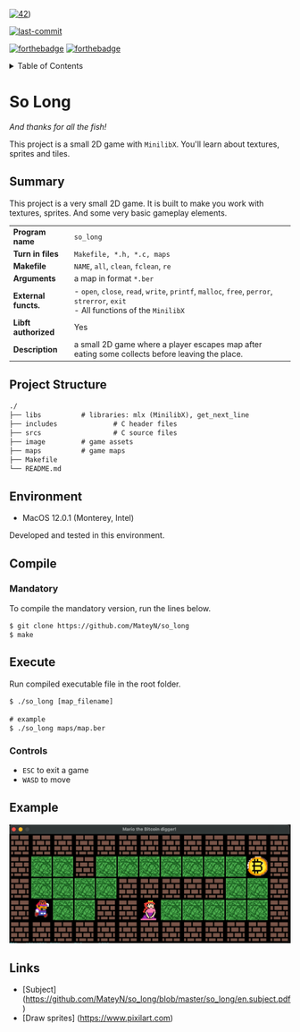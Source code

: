 [![42](https://img.shields.io/badge/BornToCode-2_Circle-00babc?style=flat-square&logo=42)](https://42lausanne.ch/))

[![last-commit](https://img.shields.io/github/last-commit/MateyN/so_long?style=flat-square)](https://github.com/MateyN/so_long)

[![forthebadge](https://forthebadge.com/images/badges/made-with-c.svg)](https://forthebadge.com)
[![forthebadge](https://forthebadge.com/images/badges/built-with-love.svg)](https://forthebadge.com)
<details>
  <summary>Table of Contents</summary>
  <ol>
    <li><a href="#summary">Summary</a></li>
    <li><a href="#project-structure">Project Structure</a></li>
    <li><a href="#environment">Environment</a></li>
    <li><a href="#installation">Compile</a></li>
    <ul>
        <li><a href="#mandatory">Mandatory</a></li>
	</ul>
	<li><a href="#execute">Execute</a></li>
    <ul>
        <li><a href="#controls">Controls</a></li>
	</ul>
	<li><a href="#example">Example</a></li>
	<li><a href="#links">Links</a></li>
  </ol>
</details>

# So Long

_And thanks for all the fish!_

This project is a small 2D game with `MinilibX`. You'll learn about textures, sprites and tiles.

## Summary

This project is a very small 2D game. It is built to make you work with
textures, sprites. And some very basic gameplay elements.

|                      |                                                                                                                                     |
| -------------------- | ----------------------------------------------------------------------------------------------------------------------------------  |
| **Program name**     | `so_long`                                                                                                                           |
| **Turn in files**    | `Makefile, *.h, *.c, maps`                                                                                                          |
| **Makefile**         | `NAME`, `all`, `clean`, `fclean`, `re`                                                                                              |
| **Arguments**        | a map in format `*.ber`                                                                                                             |
| **External functs.** | - `open`, `close`, `read`, `write`, `printf`, `malloc`, `free`, `perror`, `strerror`, `exit` <br> - All functions of the `MinilibX` |
| **Libft authorized** | Yes                                                                                                                                 |
| **Description**      | a small 2D game where a player escapes map after eating some collects before leaving the place.                                     |

## Project Structure

```shell
./
├── libs		  # libraries: mlx (MinilibX), get_next_line
├── includes 	          # C header files
├── srcs                  # C source files
├── image		  # game assets
├── maps		  # game maps
├── Makefile
└── README.md
```

## Environment

- MacOS 12.0.1 (Monterey, Intel)

Developed and tested in this environment.

## Compile

### Mandatory

To compile the mandatory version, run the lines below.

```shell
$ git clone https://github.com/MateyN/so_long
$ make
```

## Execute

Run compiled executable file in the root folder.

```shell
$ ./so_long [map_filename]

# example
$ ./so_long maps/map.ber
```

### Controls

- `ESC` to exit a game
- `WASD` to move

## Example

![capture](https://github.com/MateyN/so_long/blob/master/so_long/maps/example.png)

## Links

- [Subject] (https://github.com/MateyN/so_long/blob/master/so_long/en.subject.pdf)
- [Draw sprites] (https://www.pixilart.com)
